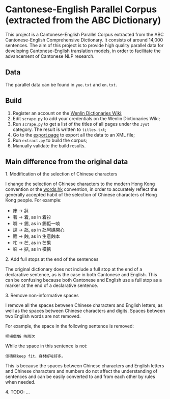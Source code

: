 # Cantonese-English Parallel Corpus (extracted from the ABC Dictionary)

This project is a Cantonese-English Parallel Corpus extracted from the ABC Cantonese-English Comprehensive Dictionary. It consists of around 14,000 sentences. The aim of this project is to provide high quality parallel data for developing Cantonese-English translation models, in order to facilitate the advancement of Cantonese NLP research.

## Data

The parallel data can be found in `yue.txt` and `en.txt`.

## Build

1. Register an account on the [Wenlin Dictionaries Wiki](https://wenlin.co/);
1. Edit `scrape.py` to add your credentials on the Wenlin Dictionaries Wiki;
1. Run `scrape.py` to get a list of the titles of all pages under the `Jyut` category. The result is written to `titles.txt`;
1. Go to the [export page](https://wenlin.co/wow/Special:Export) to export all the data to an XML file;
1. Run `extract.py` to build the corpus;
1. Manually validate the build results.

## Main difference from the original data

1\. Modification of the selection of Chinese characters

I change the selection of Chinese characters to the modern Hong Kong convention or the [words.hk](https://words.hk/) convention, in order to accurately reflect the generally accepted habit of the selection of Chinese characters of Hong Kong people. For example:

- 床 -> 牀
- 著 -> 着, as in 着衫
- 𡃶 -> 錫, as in 錫佢一啖
- 𧨾 -> 氹, as in 氹阿媽開心
- 𧵳 -> 蝕, as in 生意蝕本
- 杧 -> 芒, as in 芒果
- 𠶧 -> 掂, as in 橫掂

2\. Add full stops at the end of the sentences

The original dictionary does not include a full stop at the end of a declarative sentence, as is the case in both Cantonese and English. This can be confusing because both Cantonese and English use a full stop as a marker at the end of a declarative sentence.

3\. Remove non-informative spaces

I remove all the spaces between Chinese characters and English letters, as well as the spaces between Chinese characters and digits. Spaces between two English words are not removed.

For example, the space in the following sentence is removed:

```
呢場戲NG 咗兩次
```

While the space in this sentence is not:

```
佢積極keep fit，身材好咗好多。
```

This is because the spaces between Chinese characters and English letters and Chinese characters and numbers do not affect the understanding of sentences and can be easily converted to and from each other by rules when needed.

4\. TODO: ...
